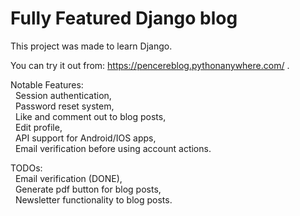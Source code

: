 # Fully Featured Django blog

This project was made to learn Django.

You can try it out from: https://pencereblog.pythonanywhere.com/ .

Notable Features:<br>
  &nbsp;&nbsp;Session authentication,<br>
  &nbsp;&nbsp;Password reset system,<br>
  &nbsp;&nbsp;Like and comment out to blog posts,<br>
  &nbsp;&nbsp;Edit profile,<br>
  &nbsp;&nbsp;API support for Android/IOS apps,<br>
  &nbsp;&nbsp;Email verification before using account actions.
  



TODOs:<br>
  &nbsp;&nbsp;Email verification (DONE),<br>
  &nbsp;&nbsp;Generate pdf button for blog posts,<br>
  &nbsp;&nbsp;Newsletter functionality to blog posts.
